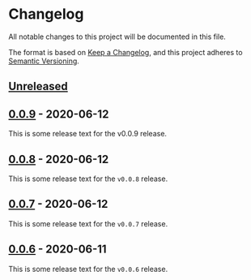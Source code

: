 # Changelog
All notable changes to this project will be documented in this file.

The format is based on [Keep a Changelog](https://keepachangelog.com/en/1.0.0/),
and this project adheres to [Semantic Versioning](https://semver.org/spec/v2.0.0.html).

## [Unreleased]

## [0.0.9] - 2020-06-12
This is some release text for the v0.0.9 release.

## [0.0.8] - 2020-06-12
This is some release text for the `v0.0.8` release.

## [0.0.7] - 2020-06-12
This is some release text for the `v0.0.7` release.

## [0.0.6] - 2020-06-11
This is some release text for the `v0.0.6` release.

[Unreleased]: https://github.com/jon-whit/actions-demo/compare/v0.0.9...HEAD
[0.0.9]: https://github.com/jon-whit/actions-demo/compare/v0.0.8...v0.0.9
[0.0.8]: https://github.com/jon-whit/actions-demo/compare/v0.0.7...v0.0.8
[0.0.7]: https://github.com/jon-whit/actions-demo/compare/v0.0.6...v0.0.7
[0.0.6]: https://github.com/jon-whit/actions-demo/compare/v0.0.5...v0.0.6
